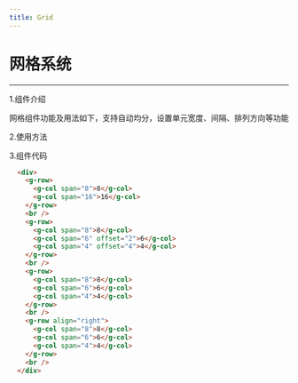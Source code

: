 ```yaml
---
title: Grid
---
```


# 网格系统
***

1.组件介绍

网格组件功能及用法如下，支持自动均分，设置单元宽度、间隔、排列方向等功能

2.使用方法

<ClientOnly>
  <grid-demo></grid-demo>
</ClientOnly>

3.组件代码

```HTML
  <div>
    <g-row>
      <g-col span="8">8</g-col>
      <g-col span="16">16</g-col>
    </g-row>
    <br />
    <g-row>
      <g-col span="8">8</g-col>
      <g-col span="6" offset="2">6</g-col>
      <g-col span="4" offset="4">4</g-col>
    </g-row>
    <br />
    <g-row>
      <g-col span="8">8</g-col>
      <g-col span="6">6</g-col>
      <g-col span="4">4</g-col>
    </g-row>
    <br />
    <g-row align="right">
      <g-col span="8">8</g-col>
      <g-col span="6">6</g-col>
      <g-col span="4">4</g-col>
    </g-row>
    <br />
  </div>
```